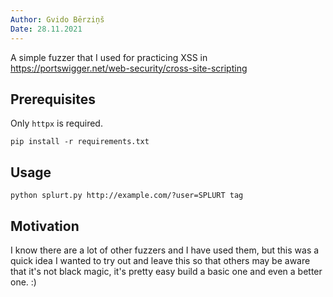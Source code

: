 ```yaml
---
Author: Gvido Bērziņš
Date: 28.11.2021
---
```


A simple fuzzer that I used for practicing XSS in https://portswigger.net/web-security/cross-site-scripting

## Prerequisites

Only `httpx` is required.

```
pip install -r requirements.txt
```

## Usage

```
python splurt.py http://example.com/?user=SPLURT tag
```

## Motivation

I know there are a lot of other fuzzers and I have used them, but this
was a quick idea I wanted to try out and leave this so that others may
be aware that it's not black magic, it's pretty easy build a basic one and
even a better one. :)
